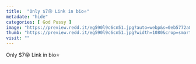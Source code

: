 ```yaml
---
title:  "Only $7😜 Link in bio⭐️"
metadate: "hide"
categories: [ God Pussy ]
image: "https://preview.redd.it/eg590l9c6cn51.jpg?auto=webp&s=0eb5772a84b6f8da77a54dfa69be85aa10e434cd"
thumb: "https://preview.redd.it/eg590l9c6cn51.jpg?width=1080&crop=smart&auto=webp&s=7a3437c7a59740f5fa508d485de1f4bc504aba78"
visit: ""
---
```

Only $7😜 Link in bio⭐️
